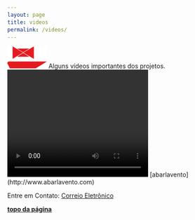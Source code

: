 ```yaml
---
layout: page
title: videos
permalink: /videos/
---
```

<div id="top"></div>
<img src="/assets/abarlavento.png" alt="Abarlavento Icon" style="width:90px;height:50px;">
Alguns vídeos importantes dos projetos.


<video width="321" height="245" controls>
  <source src="/assets/eva.mp4" type="video/mp4">
</video>
[abarlavento](http://www.abarlavento.com)

Entre em Contato:
<a href="mailto:abarlavento@abarlavento.com">Correio Eletrônico</a>

<a href="#top">**topo da página**</a>
